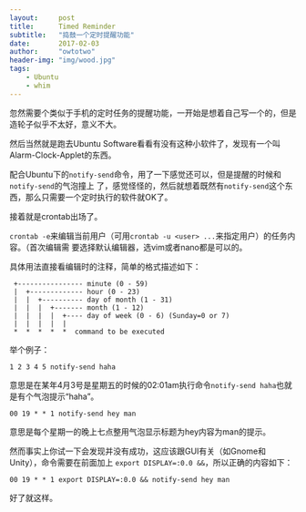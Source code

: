 ```yaml
---
layout:     post
title:      Timed Reminder
subtitle:   "捣鼓一个定时提醒功能"
date:       2017-02-03
author:     "owtotwo"
header-img: "img/wood.jpg"
tags:
    - Ubuntu
    - whim
---
```


忽然需要个类似于手机的定时任务的提醒功能，一开始是想着自己写一个的，但是造轮子似乎不太好，意义不大。

然后当然就是跑去Ubuntu Software看看有没有这种小软件了，发现有一个叫Alarm-Clock-Applet的东西。

配合Ubuntu下的`notify-send`命令，用了一下感觉还可以，但是提醒的时候和`notify-send`的气泡撞上
了，感觉怪怪的，然后就想着既然有`notify-send`这个东西，那么只需要一个定时执行的软件就OK了。

接着就是crontab出场了。

`crontab -e`来编辑当前用户（可用`crontab -u <user> ...`来指定用户）的任务内容。（首次编辑需
要选择默认编辑器，选vim或者nano都是可以的。

具体用法直接看编辑时的注释，简单的格式描述如下：

```
 +---------------- minute (0 - 59)
 |  +------------- hour (0 - 23)
 |  |  +---------- day of month (1 - 31)
 |  |  |  +------- month (1 - 12)
 |  |  |  |  +---- day of week (0 - 6) (Sunday=0 or 7)
 |  |  |  |  |
 *  *  *  *  *  command to be executed 
```

举个例子：

```
1 2 3 4 5 notify-send haha
```

意思是在某年4月3号是星期五的时候的02:01am执行命令`notify-send haha`也就是有个气泡提示“haha”。

```
00 19 * * 1 notify-send hey man
```

意思是每个星期一的晚上七点整用气泡显示标题为hey内容为man的提示。

然而事实上你试一下会发现并没有成功，这应该跟GUI有关（如Gnome和Unity），命令需要在前面加上
`export DISPLAY=:0.0 &&`，所以正确的内容如下：

```
00 19 * * 1 export DISPLAY=:0.0 && notify-send hey man
```

好了就这样。